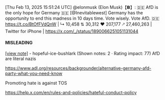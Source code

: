 [Thu Feb 13, 2025 15:51:24 UTC] @elonmusk (Elon Musk)【𝗕】: 🇩🇪 AfD is the only hope for Germany 🇩🇪 [@Inevitablewest] Germany has the opportunity to end this madness in 10 days time.  Vote wisely. Vote AfD. 🇩🇪 https://t.co/BtOfFVdQnW | ↳ 10,458 ⇅ 30,312 ♥ 207,177 🡕 27,460,263 | Twitter for iPhone | https://x.com/_/status/1890066251051131044

#### MISLEADING

[[view note]](https://x.com/i/birdwatch/n/1890107374268231981) - hopeful-ice-bushlark (Shown notes: 2 · Rating impact: 77)
AfD are literal nazis

https://www.adl.org/resources/backgrounder/alternative-germany-afd-party-what-you-need-know

Promoting hate is against TOS

https://help.x.com/en/rules-and-policies/hateful-conduct-policy
